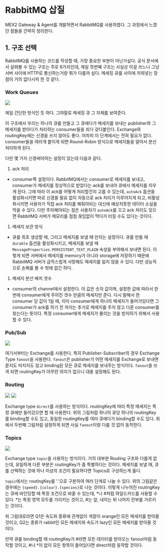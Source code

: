 # RabbitMQ 삽질

MEX2 Gateway & Agent를 개발하면서 RabbitMQ를 사용하였다. 그 과정에서 느꼈던 점들을 간략히 정리한다.

## 1. 구조 선택

RabbitMQ를 사용하는 코드를 작성할 때, 가장 중요한 부분이 아닌가싶다.
공식 문서에서 살펴볼 수 있는 구조는 주로 6가지인데, 제일 첫번째 구조는 사실상 이걸 쓰느니 그냥 서버 사이에 HTTP로 통신하는거랑 뭐가 다를까 싶다. 메세징 큐를 사이에 끼워넣는 장점이 거의 없다시피 한 것 같다.

### Work Queues

![](https://www.rabbitmq.com/img/tutorials/python-two.png)

제일 간단한 방식인 듯 하다. 그야말로 메세징 큐 그 자체를 보여준다.

이 구조에서 우리는 하나의 큐를 만들고 그 큐에다가 메세지를 보내는 publisher와 그 메세지를 받아다가 처리하는 consumer들을 죄다 갖다붙인다. Exchange와 routingKey에는 신경을 쓰지 않아도 좋다. 어차피 이 단계에서는 전혀 필요가 없다. consumer들을 여러개 붙이게 되면 Round-Robin 방식으로 메세지들을 알아서 분산 처리하게 된다.

다만 몇 가지 신경써야하는 설정이 있는데 다음과 같다.

1. ack 처리
  - consumer쪽 설정이다. RabbitMQ에서는 consumer로 메세지를 보내고, consumer가 메세지를 정상적으로 받았다는 ack를 보내야 큐에서 메세지를 지우게 된다. 그에 따라 이 ack를 어떻게 처리할건지 고를 수 있는데, `autoAck` 옵션을 활성화시키면 따로 신경쓸 필요 없이 자동으로 ack 처리가 이루어지게 되고, 비활성화시키면 사용자가 직접 ack 처리를 해줘야되는 대신에 예상치못한 데이터 소실을 막을 수 있다. 다만 주의해야되는 점은 사용자가 `autoAck`를 끄고 ack 처리도 잊으면 RabbitMQ 서버가 메모리를 점점 끊임없이 먹다가 터질 수도 있다는 것이다. 
1. 메세지 보관 방식
  - 큐를 최초 생성할 때, 그리고 메세지를 보낼 때 만지는 설정이다. 큐를 만들 때 `durable` 옵션을 활성화시키고, 메세지를 보낼 때 `MessageProperties.PERSISTENT_TEXT_PLAIN` 속성을 부여해서 보내면 된다. 이렇게 되면 서버에서 메세지를 memory가 아니라 storage에 저장하기 때문에 RabbitMQ 서버가 급작스럽게 사망해도 메세지를 잃지 않을 수 있다. 다만 성능적으로 손해를 볼 수 밖에 없긴 하다.
1. 메세지 분산 배치 갯수
  - consumer의 channel에서 설정한다. 이 값은 숫자 값이며, 설정한 값에 따라서 한번에 consumer에게 주어진 갯수 만큼의 메세지만 준다. 다시 말해서 한 consumer 당 값이 1일 때, 이미 consumer에게 하나의 메세지가 들어가있다면 그 consumer가 ack를 하기 전 까지는 추가로 메세지를 주지 않고 다른 consumer를 찾는다는 뜻이다. 특정 consumer에게 메세지가 몰리는 것을 방지하기 위해서 사용할 수 있다.

### Pub/Sub

![](https://www.rabbitmq.com/img/tutorials/exchanges.png)

여기서부터는 Exchange를 사용한다. 특히 Publisher-Subscriber의 경우 Exchange Type `fanout`을 사용한다. `fanout`은 publisher가 어떤 메세지를 Exchange로 보내면 묻지도 따지지도 않고 binding된 모든 큐로 메세지를 보내주는 방식이다. `fanout`을 쓰게 되면 routingKey가 아무런 의미가 없으니 대충 설정해도 된다.

### Routing

![](https://www.rabbitmq.com/img/tutorials/direct-exchange.png)
![](https://www.rabbitmq.com/img/tutorials/direct-exchange-multiple.png)

Exchange type `direct`를 사용하는 방식이다. routingKey에 따라 특정 메세지는 특정 큐에만 들어갔으면 할 때 사용한다. 
위의 그림처럼 하나의 큐당 하나의 routingKey를 binding할 수도 있고, 동일한 routingKey를 여러 큐에다가 binding할 수도 있다. 위에서 두번째 그림처럼 설정하게 되면 사실 `fanout`이랑 다를 것 없이 동작한다.

### Topics

![](https://www.rabbitmq.com/img/tutorials/python-five.png)

Exchange type `topic`을 사용하는 방식이다. 거의 대부분 Routing 구조와 다를게 없는데, 유일하게 다른 부분은 routingKey가 좀 특별하다는 것이다. 메세지를 보낼 때, 큐를 선택하는 것에 하나 이상의 조건이 필요하다면 Topics로 구성하는게 옳다. 

`topic`에서는 routingKey를 '.'으로 구분하여 여러 단계로 나눌 수 있다. 위의 그림같은 경우에는 `{speed}.{colour}.{species}`로 나눈 것이다. 이렇게 나누어진 routingKey는 큐에 바인딩할 때 특정 조건으로 바꿀 수 있는데, \*나 #처럼 와일드카드를 사용할 수 있다. \*는 특정 영역 모두를 가리키는 것이고, #는 앞, 내지는 뒤 나머지 전부를 가르키는 것이다.

위 그림대로라면 Q1은 속도와 종류에 관계없이 색깔이 orange인 모든 메세지를 받아올 것이고, Q2는 종류가 rabbit인 모든 메세지와 속도가 lazy인 모든 메세지를 받아올 것이다.

만약 큐를 binding할 때 routingKey가 #라면 모든 데이터를 받아오는 fanout처럼 동작할 것이고, #나 \*이 없이 모든 항목이 들어있다면 direct처럼 동작할 것이다.